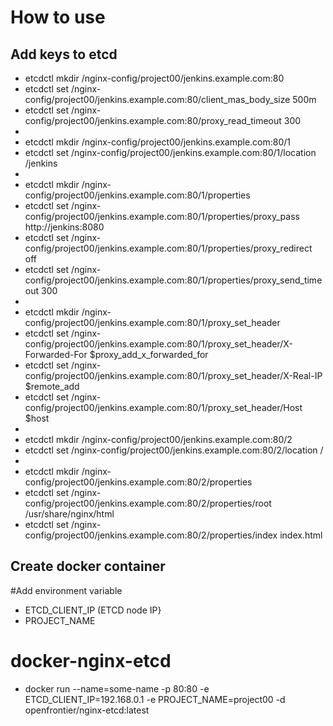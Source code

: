 # How to use

## Add keys to etcd 
- etcdctl mkdir /nginx-config/project00/jenkins.example.com:80
- etcdctl set /nginx-config/project00/jenkins.example.com:80/client_mas_body_size 500m
- etcdctl set /nginx-config/project00/jenkins.example.com:80/proxy_read_timeout 300
-
- etcdctl mkdir /nginx-config/project00/jenkins.example.com:80/1
- etcdctl set /nginx-config/project00/jenkins.example.com:80/1/location /jenkins
-
- etcdctl mkdir /nginx-config/project00/jenkins.example.com:80/1/properties
- etcdctl set /nginx-config/project00/jenkins.example.com:80/1/properties/proxy_pass http://jenkins:8080
- etcdctl set /nginx-config/project00/jenkins.example.com:80/1/properties/proxy_redirect off
- etcdctl set /nginx-config/project00/jenkins.example.com:80/1/properties/proxy_send_timeout 300
-
- etcdctl mkdir /nginx-config/project00/jenkins.example.com:80/1/proxy_set_header
- etcdctl set /nginx-config/project00/jenkins.example.com:80/1/proxy_set_header/X-Forwarded-For $proxy_add_x_forwarded_for
- etcdctl set /nginx-config/project00/jenkins.example.com:80/1/proxy_set_header/X-Real-IP $remote_add
- etcdctl set /nginx-config/project00/jenkins.example.com:80/1/proxy_set_header/Host $host
-
- etcdctl mkdir /nginx-config/project00/jenkins.example.com:80/2
- etcdctl set /nginx-config/project00/jenkins.example.com:80/2/location /
-
- etcdctl mkdir /nginx-config/project00/jenkins.example.com:80/2/properties
- etcdctl set /nginx-config/project00/jenkins.example.com:80/2/properties/root /usr/share/nginx/html
- etcdctl set /nginx-config/project00/jenkins.example.com:80/2/properties/index index.html
## Create docker container
#Add environment variable

- ETCD_CLIENT_IP  (ETCD node IP}
- PROJECT_NAME 

# docker-nginx-etcd
- docker run --name=some-name -p 80:80 -e ETCD_CLIENT_IP=192.168.0.1 -e PROJECT_NAME=project00 -d openfrontier/nginx-etcd:latest

